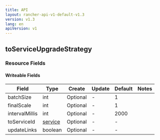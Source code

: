 ```yaml
---
title: API
layout: rancher-api-v1-default-v1.3
version: v1.3
lang: en
apiVersion: v1
---
```


## toServiceUpgradeStrategy



### Resource Fields

#### Writeable Fields

Field | Type | Create | Update | Default | Notes
---|---|---|---|---|---
batchSize | int | Optional | - | 1 | 
finalScale | int | Optional | - | 1 | 
intervalMillis | int | Optional | - | 2000 | 
toServiceId | [service]({{site.baseurl}}/rancher/{{page.version}}/{{page.lang}}/api/{{page.apiVersion}}/api-resources/service/) | Optional | - | - | 
updateLinks | boolean | Optional | - | - | 



<br>
